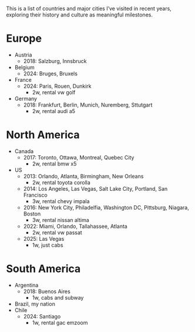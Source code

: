 This is a list of countries and major cities I’ve visited in recent years, exploring their history and culture as meaningful milestones.

# Europe
- Austria 
    - 2018: Salzburg, Innsbruck    
- Belgium 
    - 2024: Bruges, Bruxels
- France
    - 2024: Paris, Rouen, Dunkirk
        - 2w, rental vw golf
- Germany
    - 2018: Frankfurt, Berlin, Munich, Nuremberg, Sttutgart
        - 2w, rental audi a5
  
# North America
- Canada
    - 2017: Toronto, Ottawa, Montreal, Quebec City
        - 2w, rental bmw x5
- US
    - 2013: Orlando, Atlanta, Birmingham, New Orleans
        - 2w, rental toyota corolla
    - 2014: Los Angeles, Las Vegas, Salt Lake City, Portland, San Francisco
        - 3w, rental chevy impala
    - 2016: New York City, Philadelfia, Washington DC, Pittsburg, Niagara, Boston
        - 3w, rental nissan altima
    - 2022: Miami, Orlando, Tallahassee, Atlanta
        - 2w, rental vw passat
    - 2025: Las Vegas
        - 1w, just cabs  
  
# South America
- Argentina
    - 2018: Buenos Aires
        - 1w, cabs and subway
- Brazil, my nation
- Chile
    - 2024: Santiago
        - 1w, rental gac emzoom
